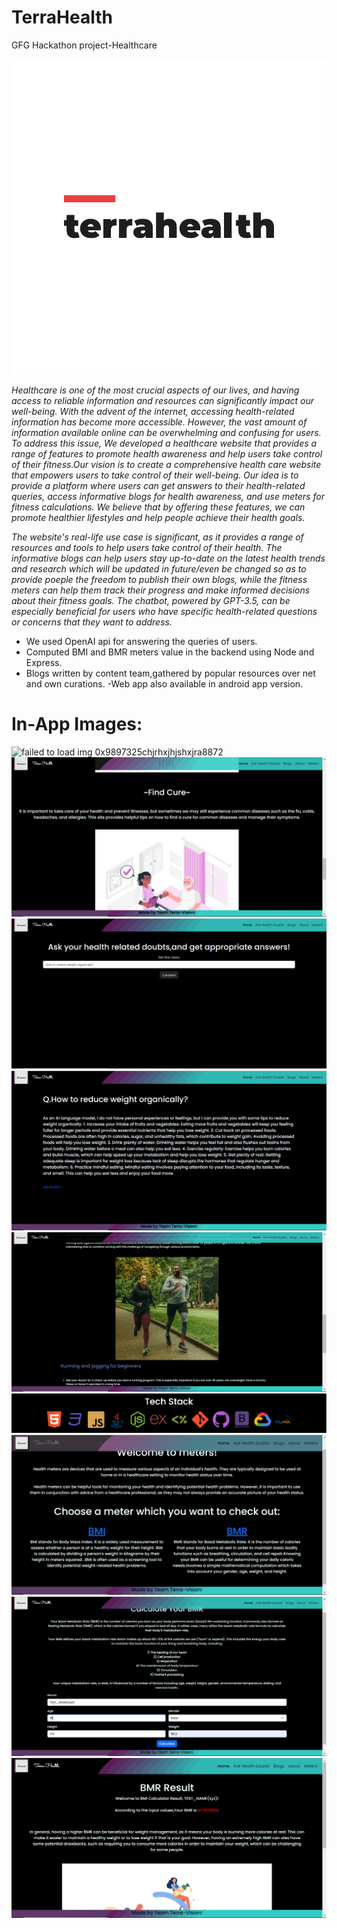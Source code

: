 # TerraHealth

GFG Hackathon project-Healthcare

![Failed to load image at 0x3kqer23rr9feedkka](./public/terralogo.svg)

_Healthcare is one of the most crucial aspects of our lives, and having access to reliable information and resources can significantly impact our well-being. With the advent of the internet, accessing health-related information has become more accessible. However, the vast amount of information available online can be overwhelming and confusing for users. To address this issue, We developed a healthcare website that provides a range of features to promote health awareness and help users take control of their fitness.Our vision is to create a comprehensive health care website that empowers users to take control of their well-being. Our idea is to provide a platform where users can get answers to their health-related queries, access informative blogs for health awareness, and use meters for fitness calculations. We believe that by offering these features, we can promote healthier lifestyles and help people achieve their health goals._

_The website's real-life use case is significant, as it provides a range of resources and tools to help users take control of their health. The informative blogs can help users stay up-to-date on the latest health trends and research which will be updated in future/even be changed so as to provide poeple the freedom to publish their own blogs, while the fitness meters can help them track their progress and make informed decisions about their fitness goals. The chatbot, powered by GPT-3.5, can be especially beneficial for users who have specific health-related questions or concerns that they want to address._


- We used OpenAI api for answering the queries of users.
- Computed BMI and BMR meters value in the backend using Node and Express.
- Blogs written by content team,gathered by popular resources over net and own curations.
-Web app also available in android app version.

# In-App Images:

![failed to load img 0x9897325chjrhxjhjshxjra8872](./public/appview1.PNG)
![failed to load img 0x9897325chjrhxjhjshxjra8872](./public/appview2.PNG)
![failed to load img 0x9897325chjrhxjhjshxjra8872](./public/appview3.PNG)
![failed to load img 0x9897325chjrhxjhjshxjra8872](./public/appview4.PNG)
![failed to load img 0x9897325chjrhxjhjshxjra8872](./public/appview5.PNG)
![failed to load img 0x9897325chjrhxjhjshxjra8872](./public/appview6.PNG)
![failed to load img 0x9897325chjrhxjhjshxjra8872](./public/appview7.PNG)
![failed to load img 0x9897325chjrhxjhjshxjra8872](./public/appview8.PNG)
![failed to load img 0x9897325chjrhxjhjshxjra8872](./public/appview9.png) 

